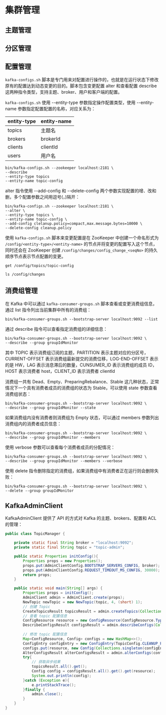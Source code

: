 # 集群管理


## 主题管理


## 分区管理


## 配置管理
```kafka-configs.sh``` 脚本是专门用来对配置进行操作的，也就是在运行状态下修改原有的配置达到动态变更的目的。脚本包含变更配置 alter 和查看配置 describe 这两种指令类型，支持主题、broker、用户和客户端的配置。

```kafka-configs.sh``` 使用 --entity-type 参数指定操作配置类型，使用 --entity-name 参数指定配置配置的名称，对应关系为：

|entity-type|entity-name|
|-|-|
|topics|主题名|
|brokers|brokerId|
|clients|clientId|
|users|用户名|
```shell
bin/kafka-configs.sh --zookeeper localhost:2181 \
--describe
--entity-type topics
--entity-name topic-config
```
alter 指令使用 --add-config 和 --delete-config 两个参数实现配置的增、改和删，多个配置参数之间用逗号(，)隔开：
```shell
bin/kafka-configs.sh --zookeeper localhost:2181 \
--alter \
--entity-type topics \
--entity-name topic-config \
--add-config clelanup.policy=compact,max.message.bytes=10000 \
--delete-config cleanup.policy 
```
使用 ```kafka-configs.sh``` 脚本来变更配置是在 ZooKeeper 中创建一个命名形式为 ```/config/<entity-type>/<entity-name>``` 的节点并将变更的配置写入这个节点，同时还会在 ZooKeeper 创建 ```/config/changes/config_change_<seqNo>``` 的持久顺序节点表示节点配置的变更。
```shell
get /config/topics/topic-config

ls /config/changes
```

## 消费组管理
在 Kafka 中可以通过 ```kafka-consumer-groups.sh``` 脚本查看或变更消费组信息，通过 list 指令列出当前集群中所有的消费组：
```shell
bin/kafka-consumer-groups.sh --bootstrap-server localhost:9092 --list
```
通过 describe 指令可以查看指定消费组的详细信息：
```shell
bin/kafka-consumer-groups.sh --bootstrap-server localhost:9092 \ 
--describe --group groupIdMonitor
```
其中 TOPIC 表示消费组订阅的主题，PARTITION 表示主题对应的分区号，CURRENT-OFFSET 表示消费组最新提交的消费位移，LOG-END-OFFSET 表示的是 HW，LAG 表示消息滞后的数量，CUNSUMER_ID 表示消费组的成员 ID，HOST 表示消费者 host，CLIENT_ID 表示消费者 clientId

消费组一共有 Dead、Empty、PreparingRebalance、Stable 这几种状态，正常情况下一个具有消费者成员的消费组的状态为 Stable，可以使用 state 参数查看消费组状态：
```shell
bin/kafka-consumer-groups.sh --bootstrap-server localhost:9092 \
--describe --group groupIdMonitor --state
```
如果消费组内没有消费者则消费组为 Empty 状态，可以通过 members 参数列出消费组内的消费者成员信息：
```shell
bin/kafka-consumer-groups.sh --bootstrap-server localhost:9092 \
--describe --group groupIdMonitor --members
```
使用 verbose 参数可以查看每个消费者成员的分配情况：
```shell
bin/kafka-consumer-groups.sh --bootstrap-server localhost:9092 \
--describe --group groupIdMonitor --members --verbose
```
使用 delete 指令删除指定的消费组，如果消费组中有消费者正在运行则会删除失败：
```shell
bin/kafka-consumer-groups.sh --bootstrap-server localhost:9092 \
--delete --group groupIdMonitor
```

## KafkaAdminClient
KafkaAdminClient 提供了 API 的方式对 Kafka 的主题、brokers、配置和 ACL 的管理：
```java
public class TopicManager {

    private static final String broker = "localhost:9092";
    private static final String topic = "topic-admin";

    public static Properties initConfig(){
        Properties props = new Properties();
        props.put(AdminClientConfig.BOOTSTRAP_SERVERS_CONFIG, broker);
        props.put(AdminClientConfig.REQUEST_TIMEOUT_MS_CONFIG, 30000);
        return props;
    }

    public static void main(String[] args) {
        Properties props = initConfig();
        AdminClient admin = AdminClient.create(props);
        NewTopic newTopic = new NewTopic(topic, 4, (short) 1);
		// 创建 Topic
        CreateTopicsResult topicsResult = admin.createTopics(Collections.singleton(newTopic));
		// 查看 topic 配置信息
        ConfigResource resource = new ConfigResource(ConfigResource.Type.TOPIC, topic);
        DescribeConfigsResult configsResult = admin.describeConfigs(Collections.singleton(resource));
		
		// 修改 topic 配置信息
        Map<ConfigResource, Config> configs = new HashMap<>();
        ConfigEntry configEntry = new ConfigEntry(TopicConfig.CLEANUP_POLICY_CONFIG, TopicConfig.CLEANUP_POLICY_COMPACT);
        configs.put(resource, new Config(Collections.singleton(configEntry)));
        AlterConfigsResult alterConfigsResult = admin.alterConfigs(configs);
        try{
			// 获取异步结果
            topicsResult.all().get();
            Config config = configsResult.all().get().get(resource);
            System.out.println(config);
        }catch (Exception e){
            e.printStackTrace();
        }finally {
            admin.close();
        }
    }
}
```